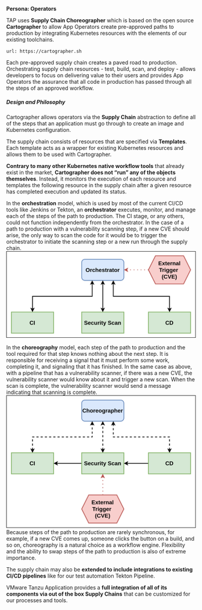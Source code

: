 **Persona: Operators**

TAP uses **Supply Chain Choreographer** which is based on the open source **Cartographer** to allow App Operators create pre-approved paths to production by integrating Kubernetes resources with the elements of our existing toolchains.

```dashboard:open-url
url: https://cartographer.sh
```

Each pre-approved supply chain creates a paved road to production. Orchestrating supply chain resources - test, build, scan, and deploy - allows developers to focus on delivering value to their users and provides App Operators the assurance that all code in production has passed through all the steps of an approved workflow.

##### Design and Philosophy

Cartographer allows operators via the **Supply Chain** abstraction to define all of the steps that an application must go through to create an image and Kubernetes configuration. 

The supply chain consists of resources that are specified via **Templates**. Each template acts as a wrapper for existing Kubernetes resources and allows them to be used with Cartographer. 

**Contrary to many other Kubernetes native workflow tools** that already exist in the market, **Cartographer does not “run” any of the objects themselves**. Instead, it monitors the execution of each resource and templates the following resource in the supply chain after a given resource has completed execution and updated its status.

In the **orchestration** model, which is used by most of the current CI/CD tools like Jenkins or Tekton, an **orchestrator** executes, monitor, and manage each of the steps of the path to production. The CI stage, or any others, could not function independently from the orchestrator. In the case of a path to production with a vulnerability scanning step, if a new CVE should arise, the only way to scan the code for it would be to trigger the orchestrator to initiate the scanning step or a new run through the supply chain.
![Cartographer Diagram](../images/orchestrator.png)

In the **choreography** model, each step of the path to production and the tool required for that step knows nothing about the next step. It is responsible for receiving a signal that it must perform some work, completing it, and signaling that it has finished. In the same case as above, with a pipeline that has a vulnerability scanner, if there was a new CVE, the vulnerability scanner would know about it and trigger a new scan. When the scan is complete, the vulnerability scanner would send a message indicating that scanning is complete.
![Cartographer Diagram](../images/choreographer.png)
Because steps of the path to production are rarely synchronous, for example, if a new CVE comes up, someone clicks the button on a build, and so on, choreography is a natural choice as a workflow engine. Flexibility and the ability to swap steps of the path to production is also of extreme importance.

The supply chain may also be **extended to include integrations to existing CI/CD pipelines** like for our test automation Tekton Pipeline.

VMware Tanzu Application provides a **full integration of all of its components via out of the box Supply Chains** that can be customized for our processes and tools.
